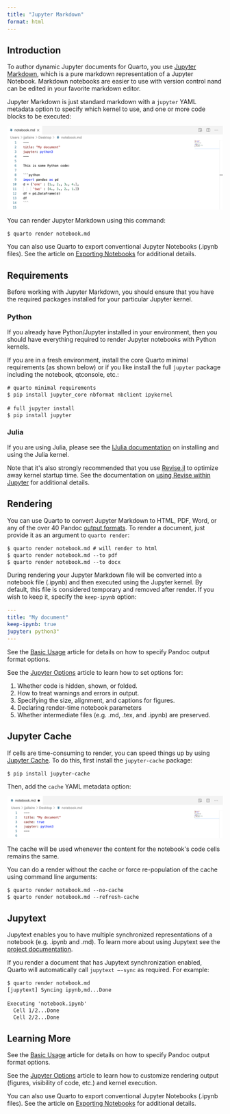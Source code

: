 ```yaml
---
title: "Jupyter Markdown"
format: html
---
```


## Introduction

To author dynamic Jupyter documents for Quarto, you use [Jupyter Markdown](https://jupytext.readthedocs.io/en/latest/formats.html#jupytext-markdown), which is a pure markdown representation of a Jupyter Notebook. Markdown notebooks are easier to use with version control nand can be edited in your favorite markdown editor.

Jupyter Markdown is just standard markdown with a `jupyter` YAML metadata option to specify which kernel to use, and one or more code blocks to be executed:

![](images/jupyter-md.png)

You can render Jupyter Markdown using this command:

``` {.bash}
$ quarto render notebook.md
```

You can also use Quarto to export conventional Jupyter Notebooks (.ipynb files). See the article on [Exporting Notebooks](exporting-notebooks.html) for additional details.

## Requirements

Before working with Jupyter Markdown, you should ensure that you have the required packages installed for your particular Jupyter kernel.

### Python

If you already have Python/Jupyter installed in your environment, then you should have everything required to render Jupyter notebooks with Python kernels.

If you are in a fresh environment, install the core Quarto minimal requirements (as shown below) or if you like install the full `jupyter` package including the notebook, qtconsole, etc.:

``` {.shell}
# quarto minimal requirements
$ pip install jupyter_core nbformat nbclient ipykernel

# full jupyter install
$ pip install jupyter
```

### Julia

If you are using Julia, please see the [IJulia documentation](https://github.com/JuliaLang/IJulia.jl) on installing and using the Julia kernel.

Note that it's also strongly recommended that you use [Revise.jl](https://timholy.github.io/Revise.jl/stable/) to optimize away kernel startup time. See the documentation on [using Revise within Jupyter](https://timholy.github.io/Revise.jl/stable/config/#Using-Revise-automatically-within-Jupyter/IJulia-1) for additional details.

## Rendering

You can use Quarto to convert Jupyter Markdown to HTML, PDF, Word, or any of the over 40 Pandoc [output formats](https://pandoc.org/). To render a document, just provide it as an argument to `quarto render`:

``` {.bash}
$ quarto render notebook.md # will render to html
$ quarto render notebook.md --to pdf
$ quarto render notebook.md --to docx
```

During rendering your Jupyter Markdown file will be converted into a notebook file (.ipynb) and then executed using the Jupyter kernel. By default, this file is considered temporary and removed after render. If you wish to keep it, specify the `keep-ipynb` option:

``` yaml
---
title: "My document"
keep-ipynb: true
jupyter: python3"
---
```

See the [Basic Usage](basic-usage.html) article for details on how to specify Pandoc output format options.

See the [Jupyter Options](jupyter-options.html) article to learn how to set options for:

1.  Whether code is hidden, shown, or folded.
2.  How to treat warnings and errors in output.
3.  Specifying the size, alignment, and captions for figures.
4.  Declaring render-time notebook parameters
5.  Whether intermediate files (e.g. .md, .tex, and .ipynb) are preserved.

## Jupyter Cache

If cells are time-consuming to render, you can speed things up by using [Jupyter Cache](https://jupyter-cache.readthedocs.io/en/latest/). To do this, first install the `jupyter-cache` package:

``` {.bash}
$ pip install jupyter-cache
```

Then, add the `cache` YAML metadata option:

![](images/jupyter-md-cache.png)

The cache will be used whenever the content for the notebook's code cells remains the same.

You can do a render without the cache or force re-population of the cache using command line arguments:

``` {.bash}
$ quarto render notebook.md --no-cache
$ quarto render notebook.md --refresh-cache
```

## Jupytext

Jupytext enables you to have multiple synchronized representations of a notebook (e.g. .ipynb and .md). To learn more about using Jupytext see the [project documentation](https://jupytext.readthedocs.io/en/latest/install.html).

If you render a document that has Jupytext synchronization enabled, Quarto will automatically call `jupytext —-sync` as required. For example:

``` {.bash}
$ quarto render notebook.md
[jupytext] Syncing ipynb,md...Done

Executing 'notebook.ipynb'
  Cell 1/2...Done
  Cell 2/2...Done
```

## Learning More

See the [Basic Usage](basic-usage.html) article for details on how to specify Pandoc output format options.

See the [Jupyter Options](jupyter-options.html) article to learn how to customize rendering output (figures, visibility of code, etc.) and kernel execution.

You can also use Quarto to export conventional Jupyter Notebooks (.ipynb files). See the article on [Exporting Notebooks](exporting-notebooks.html) for additional details.
